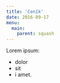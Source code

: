 ```yaml
---
title: 'Ceník'
date: 2016-09-17
menu:
  main:
    parent: squash
---
```


Lorem ipsum:
* dolor
* sit
* i amet.